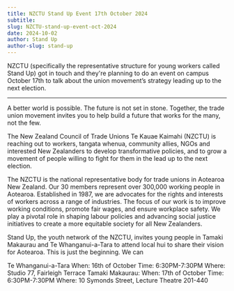 ```yaml
---
title: NZCTU Stand Up Event 17th October 2024
subtitle: 
slug: NZCTU-stand-up-event-oct-2024
date: 2024-10-02
author: Stand Up
author-slug: stand-up
---
```


NZCTU (specifically the representative structure for young workers called Stand Up) got in touch and they're planning to do an event on campus October 17th to talk about the union movement’s strategy leading up to the next election.

---

A better world is possible. The future is not set in stone. Together, the trade union movement invites you to help build a future that works for the many, not the few. 

The New Zealand Council of Trade Unions Te Kauae Kaimahi (NZCTU) is reaching out to workers, tangata whenua, community allies, NGOs and interested New Zealanders to develop transformative policies, and to grow a movement of people willing to fight for them in the lead up to the next election. 

The NZCTU is the national representative body for trade unions in Aotearoa New Zealand. Our 30 members represent over 300,000 working people in Aotearoa. Established in 1987, we are advocates for the rights and interests of workers across a range of industries. The focus of our work is to improve working conditions, promote fair wages, and ensure workplace safety. We play a pivotal role in shaping labour policies and advancing social justice initiatives to create a more equitable society for all New Zealanders.

Stand Up, the youth network of the NZCTU, invites young people in Tamaki Makaurau and Te Whanganui-a-Tara to attend local hui to share their vision for Aotearoa. This is just the beginning. We can 

Te Whanganui-a-Tara
When: 16th of October 
Time: 6:30PM-7:30PM 
Where: Studio 77, Fairleigh Terrace 
Tamaki Makaurau: 
When: 17th of October 
Time: 6:30PM-7:30PM 
Where: 10 Symonds Street, Lecture Theatre 201-440 